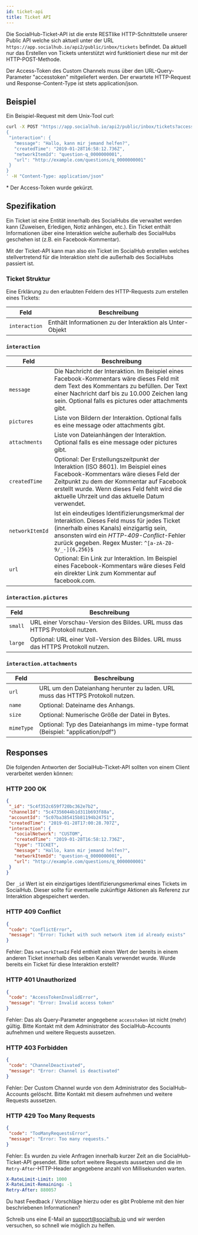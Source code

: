 ```yaml
---
id: ticket-api
title: Ticket API
---
```


Die SocialHub-Ticket-API ist die erste RESTlike HTTP-Schnittstelle unserer Public API welche sich aktuell unter der URL `https://app.socialhub.io/api2/public/inbox/tickets` befindet. Da aktuell nur das Erstellen von Tickets unterstützt wird funktioniert diese nur mit der HTTP-POST-Methode.

Der Access-Token des Custom Channels muss über den URL-Query-Parameter "accesstoken" mitgeliefert werden. Der erwartete HTTP-Request und Response-Content-Type ist stets application/json.

## Beispiel

Ein Beispiel-Request mit dem Unix-Tool curl:

```bash
curl -X POST "https://app.socialhub.io/api2/public/inbox/tickets?accesstoken=eyJhbGciO*" -d '
{
 "interaction": {
   "message": "Hallo, kann mir jemand helfen?",
   "createdTime": "2019-01-28T16:58:12.736Z",
   "networkItemId": "question-q_0000000001",
   "url": "http://example.com/questions/q_0000000001"
 }
}
' -H "Content-Type: application/json"
```

\* Der Access-Token wurde gekürzt.

## Spezifikation

Ein Ticket ist eine Entität innerhalb des SocialHubs die verwaltet werden kann (Zuweisen, Erledigen, Notiz anhängen, etc.). Ein Ticket enthält Informationen über eine Interaktion welche außerhalb des SocialHubs geschehen ist (z.B. ein Facebook-Kommentar).

Mit der Ticket-API kann man also ein Ticket im SocialHub erstellen welches stellvertretend für die Interaktion steht die außerhalb des SocialHubs passiert ist.

### Ticket Struktur

Eine Erklärung zu den erlaubten Feldern des HTTP-Requests zum erstellen eines Tickets:

| Feld            | Beschreibung                                              |
|-----------------|-----------------------------------------------------------|
| `interaction`   | Enthält Informationen zu der Interaktion als Unter-Objekt |

### `interaction`

| Feld            | Beschreibung                                              |
|-----------------|-----------------------------------------------------------|
| `message`       | Die Nachricht der Interaktion. Im Beispiel eines Facebook-Kommentars wäre dieses Feld mit dem Text des Kommentars zu befüllen. Der Text einer Nachricht darf bis zu 10.000 Zeichen lang sein. Optional falls es pictures oder attachments gibt. |
| `pictures`      | Liste von Bildern der Interaktion. Optional falls es eine message oder attachments gibt. |
| `attachments`   | Liste von Dateianhängen der Interaktion. Optional falls es eine message oder pictures gibt. |
| `createdTime`   | Optional: Der Erstellungszeitpunkt der Interaktion (ISO 8601). Im Beispiel eines Facebook-Kommentars wäre dieses Feld der Zeitpunkt zu dem der Kommentar auf Facebook erstellt wurde. Wenn dieses Feld fehlt wird die aktuelle Uhrzeit und das aktuelle Datum verwendet. |
| `networkItemId` | Ist ein eindeutiges Identifizierungsmerkmal der Interaktion. Dieses Feld muss für jedes Ticket (innerhalb eines Kanals) einzigartig sein, ansonsten wird ein *HTTP-409-Conflict*-Fehler zurück gegeben. Regex Muster: `^[a-zA-Z0-9/_-]{6,256}$` |
| `url`           | Optional: Ein Link zur Interaktion. Im Beispiel eines Facebook-Kommentars wäre dieses Feld ein direkter Link zum Kommentar auf facebook.com. |

### `interaction.pictures`

| Feld            | Beschreibung                                              |
|-----------------|-----------------------------------------------------------|
| `small`   | URL einer Vorschau-Version des Bildes. URL muss das HTTPS Protokoll nutzen. |
| `large`   | Optional: URL einer Voll-Version des Bildes. URL muss das HTTPS Protokoll nutzen. |

### `interaction.attachments`

| Feld            | Beschreibung                                              |
|-----------------|-----------------------------------------------------------|
| `url`           | URL um den Dateianhang herunter zu laden. URL muss das HTTPS Protokoll nutzen. |
| `name`          | Optional: Dateiname des Anhangs. |
| `size`          | Optional: Numerische Größe der Datei in Bytes. |
| `mimeType`      | Optional: Typ des Dateianhangs im mime-type format (Beispiel: "application/pdf") |

## Responses

Die folgenden Antworten der SocialHub-Ticket-API sollten von einem Client verarbeitet werden können:

### HTTP 200 OK
```json
{
 "_id": "5c4f352c659f720bc362e7b2",
 "channelId": "5c47356044b1d311b693f88a",
 "accountId": "5c07ba385415b81194b24751",
 "createdTime": "2019-01-28T17:00:28.707Z",
 "interaction": {
   "socialNetwork": "CUSTOM",
   "createdTime": "2019-01-28T16:58:12.736Z",
   "type": "TICKET",
   "message": "Hallo, kann mir jemand helfen?",
   "networkItemId": "question-q_0000000001",
   "url": "http://example.com/questions/q_0000000001"
 }
}
```

Der `_id` Wert ist ein einzigartiges Identifizierungsmerkmal eines Tickets im SocialHub. Dieser sollte für eventuelle zukünftige Aktionen als Referenz zur Interaktion abgespeichert werden.

### HTTP 409 Conflict

```json
{
 "code": "ConflictError",
 "message": "Error: Ticket with such network item id already exists"
}
```

Fehler: Das `networkItemId` Feld enthielt einen Wert der bereits in einem anderen Ticket innerhalb des selben Kanals verwendet wurde. Wurde bereits ein Ticket für diese Interaktion erstellt?

### HTTP 401 Unauthorized

```json
{
 "code": "AccessTokenInvalidError",
 "message": "Error: Invalid access token"
}
```

Fehler: Das als Query-Parameter angegebene `accesstoken` ist nicht (mehr) gültig. Bitte Kontakt mit dem Administrator des SocialHub-Accounts aufnehmen und weitere Requests aussetzen.

### HTTP 403 Forbidden

```json
{
 "code": "ChannelDeactivated",
 "message": "Error: Channel is deactivated"
}
```

Fehler: Der Custom Channel wurde von dem Administrator des SocialHub-Accounts gelöscht. Bitte Kontakt mit diesem aufnehmen und weitere Requests aussetzen.

### HTTP 429 Too Many Requests

```json
{
 "code": "TooManyRequestsError",
 "message": "Error: Too many requests."
}
```

Fehler: Es wurden zu viele Anfragen innerhalb kurzer Zeit an die SocialHub-Ticket-API gesendet. Bitte sofort weitere Requests aussetzen und die im `Retry-After`-HTTP-Header angegebene anzahl von Millisekunden warten.

```yaml
X-RateLimit-Limit: 1000
X-RateLimit-Remaining: -1
Retry-After: 880057
```

Du hast Feedback / Vorschläge hierzu oder es gibt Probleme mit den hier beschriebenen Informationen?

Schreib uns eine E-Mail an support@socialhub.io und wir werden versuchen, so schnell wie möglich zu helfen.
